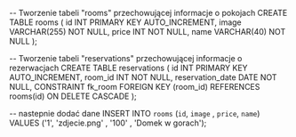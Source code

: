 -- Tworzenie tabeli "rooms" przechowującej informacje o pokojach
CREATE TABLE rooms (
id INT PRIMARY KEY AUTO_INCREMENT,
image VARCHAR(255) NOT NULL,
price INT NOT NULL,
name VARCHAR(40) NOT NULL
);

-- Tworzenie tabeli "reservations" przechowującej informacje o rezerwacjach
CREATE TABLE reservations (
id INT PRIMARY KEY AUTO_INCREMENT,
room_id INT NOT NULL,
reservation_date DATE NOT NULL,
CONSTRAINT fk_room
FOREIGN KEY (room_id)
REFERENCES rooms(id)
ON DELETE CASCADE
);

-- nastepnie dodać dane
INSERT INTO `rooms` (`id`, `image` , `price`, `name`) VALUES ('1', 'zdjecie.png' , '100' , 'Domek w gorach');

